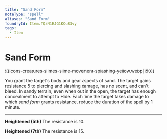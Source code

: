 ```yaml
---
title: "Sand Form"
noteType: "spell"
aliases: "Sand Form"
foundryId: Item.TQzN1EJG1KQu83vy
tags:
  - Item
---
```


# Sand Form
![[icons-creatures-slimes-slime-movement-splashing-yellow.webp|150]]

You grant the target's body and gear aspects of sand. The target gains resistance 5 to piercing and slashing damage, has no scent, and can't bleed. In sandy terrain, even when out in the open, the target has enough concealment to attempt to Hide. Each time the target takes damage to which _sand form_ grants resistance, reduce the duration of the spell by 1 minute.

* * *

**Heightened (5th)** The resistance is 10.

**Heightened (7th)** The resistance is 15.
